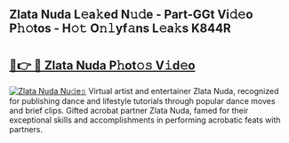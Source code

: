 ## Zlata Nuda L𝚎a𝚔ed N𝚞𝚍e - Part-GGt Vi𝚍𝚎o P𝚑𝚘tos - H𝚘𝚝 O𝚗𝚕yf𝚊ns L𝚎a𝚔s K844R

# <h2><a href="http://kf5w3nl.oniu.top/?m=Zlata+Nuda">🔗👉 🔴 Zlata Nuda P𝚑ot𝚘𝚜 V𝚒d𝚎o</a></h2>

[![Zlata Nuda Nu𝚍e𝚜](https://i.imgur.com/0qMVB7G.gif)](http://kf5w3nl.oniu.top/?m=Zlata+Nuda)
Virtual artist and entertainer Zlata Nuda, recognized for publishing dance and lifestyle tutorials through popular dance moves and brief clips. Gifted acrobat partner Zlata Nuda, famed for their exceptional skills and accomplishments in performing acrobatic feats with partners.  
